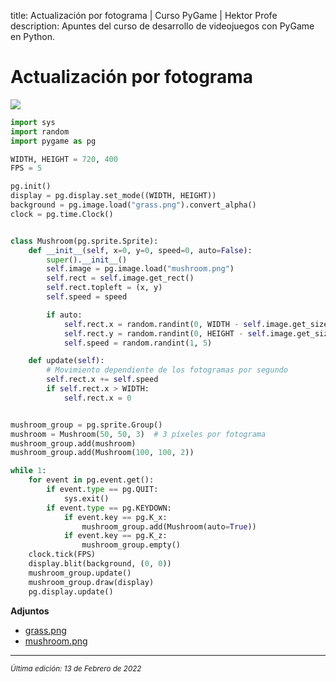 title: Actualización por fotograma | Curso PyGame | Hektor Profe
description: Apuntes del curso de desarrollo de videojuegos con PyGame en Python.

# Actualización por fotograma

![]({{cdn}}/pygame/018.gif)

```python
import sys
import random
import pygame as pg

WIDTH, HEIGHT = 720, 400
FPS = 5

pg.init()
display = pg.display.set_mode((WIDTH, HEIGHT))
background = pg.image.load("grass.png").convert_alpha()
clock = pg.time.Clock()


class Mushroom(pg.sprite.Sprite):
    def __init__(self, x=0, y=0, speed=0, auto=False):
        super().__init__()
        self.image = pg.image.load("mushroom.png")
        self.rect = self.image.get_rect()
        self.rect.topleft = (x, y)
        self.speed = speed

        if auto:
            self.rect.x = random.randint(0, WIDTH - self.image.get_size()[0])
            self.rect.y = random.randint(0, HEIGHT - self.image.get_size()[1])
            self.speed = random.randint(1, 5)

    def update(self):
        # Movimiento dependiente de los fotogramas por segundo
        self.rect.x += self.speed
        if self.rect.x > WIDTH:
            self.rect.x = 0


mushroom_group = pg.sprite.Group()
mushroom = Mushroom(50, 50, 3)  # 3 píxeles por fotograma
mushroom_group.add(mushroom)
mushroom_group.add(Mushroom(100, 100, 2))

while 1:
    for event in pg.event.get():
        if event.type == pg.QUIT:
            sys.exit()
        if event.type == pg.KEYDOWN:
            if event.key == pg.K_x:
                mushroom_group.add(Mushroom(auto=True))
            if event.key == pg.K_z:
                mushroom_group.empty()
    clock.tick(FPS)
    display.blit(background, (0, 0))
    mushroom_group.update()
    mushroom_group.draw(display)
    pg.display.update()
```

**Adjuntos**

* [grass.png]({{cdn}}/pygame/grass.png)
* [mushroom.png]({{cdn}}/pygame/mushroom.png)

___
<small class="edited"><i>Última edición: 13 de Febrero de 2022</i></small>